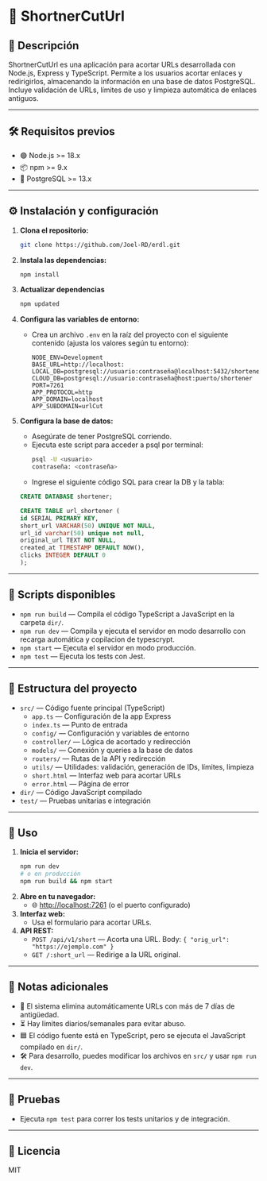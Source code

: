 # 🚀 ShortnerCutUrl

## 📄 Descripción

ShortnerCutUrl es una aplicación para acortar URLs desarrollada con Node.js, Express y TypeScript. Permite a los usuarios acortar enlaces y redirigirlos, almacenando la información en una base de datos PostgreSQL. Incluye validación de URLs, límites de uso y limpieza automática de enlaces antiguos.

---

## 🛠️ Requisitos previos

- 🟢 Node.js >= 18.x
- 📦 npm >= 9.x
- 🐘 PostgreSQL >= 13.x

---

## ⚙️ Instalación y configuración

1. **Clona el repositorio:**

   ```sh
   git clone https://github.com/Joel-RD/erdl.git
   ```

2. **Instala las dependencias:**

   ```sh
   npm install
   ```

3. **Actualizar dependencias**

   ```sh
   npm updated
   ```

3. **Configura las variables de entorno:**

   - Crea un archivo `.env` en la raíz del proyecto con el siguiente contenido (ajusta los valores según tu entorno):
     ```env
     NODE_ENV=Development
     BASE_URL=http://localhost:
     LOCAL_DB=postgresql://usuario:contraseña@localhost:5432/shortener
     CLOUD_DB=postgresql://usuario:contraseña@host:puerto/shortener
     PORT=7261
     APP_PROTOCOL=http
     APP_DOMAIN=localhost
     APP_SUBDOMAIN=urlCut
     ```

4. **Configura la base de datos:**
   - Asegúrate de tener PostgreSQL corriendo.
   - Ejecuta este script para acceder a psql por terminal:
     ```sh
     psql -U <usuario>
     contraseña: <contraseña>
     ```
   - Ingrese el siguiente código SQL para crear la DB y la tabla:
   ```sql
   CREATE DATABASE shortener;

   CREATE TABLE url_shortener (
   id SERIAL PRIMARY KEY,
   short_url VARCHAR(50) UNIQUE NOT NULL,
   url_id varchar(50) unique not null,
   original_url TEXT NOT NULL,
   created_at TIMESTAMP DEFAULT NOW(),
   clicks INTEGER DEFAULT 0
   );
   ```

---

## 📜 Scripts disponibles

- `npm run build` — Compila el código TypeScript a JavaScript en la carpeta `dir/`.
- `npm run dev` — Compila y ejecuta el servidor en modo desarrollo con recarga automática y copilacion de typescrypt.
- `npm start` — Ejecuta el servidor en modo producción.
- `npm test` — Ejecuta los tests con Jest.

---

## 📁 Estructura del proyecto

- `src/` — Código fuente principal (TypeScript)
  - `app.ts` — Configuración de la app Express
  - `index.ts` — Punto de entrada
  - `config/` — Configuración y variables de entorno
  - `controller/` — Lógica de acortado y redirección
  - `models/` — Conexión y queries a la base de datos
  - `routers/` — Rutas de la API y redirección
  - `utils/` — Utilidades: validación, generación de IDs, límites, limpieza
  - `short.html` — Interfaz web para acortar URLs
  - `error.html` — Página de error
- `dir/` — Código JavaScript compilado
- `test/` — Pruebas unitarias e integración

---

## 🚦 Uso

1. **Inicia el servidor:**
   ```sh
   npm run dev
   # o en producción
   npm run build && npm start
   ```
2. **Abre en tu navegador:**
   - 🌐 [http://localhost:7261](http://localhost:7261) (o el puerto configurado)
3. **Interfaz web:**
   - Usa el formulario para acortar URLs.
4. **API REST:**
   - `POST /api/v1/short` — Acorta una URL. Body: `{ "orig_url": "https://ejemplo.com" }`
   - `GET /:short_url` — Redirige a la URL original.

---

## 📝 Notas adicionales

- 🧹 El sistema elimina automáticamente URLs con más de 7 días de antigüedad.
- ⏳ Hay límites diarios/semanales para evitar abuso.
- 🟦 El código fuente está en TypeScript, pero se ejecuta el JavaScript compilado en `dir/`.
- 🛠️ Para desarrollo, puedes modificar los archivos en `src/` y usar `npm run dev`.

---

## 🧪 Pruebas

- Ejecuta `npm test` para correr los tests unitarios y de integración.

---

## 📄 Licencia

MIT
